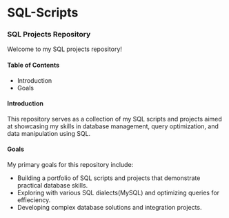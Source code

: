 # SQL-Scripts

### SQL Projects Repository
Welcome to my SQL projects repository!

#### Table of Contents
- Introduction
- Goals

#### Introduction
This repository serves as a collection of my SQL scripts and projects aimed at showcasing my skills in database management, 
query optimization, and data manipulation using SQL.

#### Goals
My primary goals for this repository include:
- Building a portfolio of SQL scripts and projects that demonstrate practical database skills.
- Exploring with various SQL dialects(MySQL) and optimizing queries for effieciency.
- Developing complex database solutions and integration projects.
  
